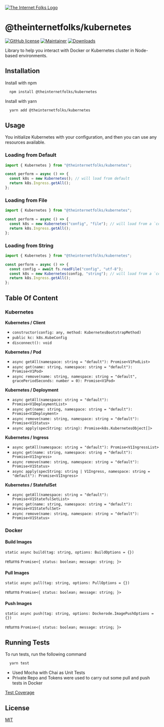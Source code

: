 [![The Internet Folks Logo](https://theinternetfolks.com/assets/images/logo.png)](https://theinternetfolks.com)

# @theinternetfolks/kubernetes

[![GitHub license](https://img.shields.io/github/license/theinternetfolks/kubernetes.svg)](https://github.com/theinternetfolks/context/blob/master/LICENSE)
[![Maintainer](https://img.shields.io/badge/maintainer-monkfromearth-green)](https://github.com/monkfromearth)
[![Downloads](https://img.shields.io/npm/dm/@theinternetfolks/kubernetes)](https://www.npmjs.com/package/@theinternetfolks/kubernetes)

Library to help you interact with Docker or Kubernetes cluster in Node-based environments.

## Installation

Install with npm

```bash
  npm install @theinternetfolks/kubernetes
```

Install with yarn

```bash
  yarn add @theinternetfolks/kubernetes
```

## Usage

You initialize Kubernetes with your configuration, and then you can use any resources available.

### Loading from Default

```javascript
import { Kubernetes } from "@theinternetfolks/kubernetes";

const perform = async () => {
  const k8s = new Kubernetes(); // will load from default
  return k8s.Ingress.getAll();
};
```

### Loading from File

```javascript
import { Kubernetes } from "@theinternetfolks/kubernetes";

const perform = async () => {
  const k8s = new Kubernetes("config", "file"); // will load from a `config` file
  return k8s.Ingress.getAll();
};
```

### Loading from String

```javascript
import { Kubernetes } from "@theinternetfolks/kubernetes";

const perform = async () => {
  const config = await fs.readFile("config", "utf-8");
  const k8s = new Kubernetes(config, "string"); // will load from a `config` string
  return k8s.Ingress.getAll();
};
```

## Table Of Content

### Kubernetes

**Kubernetes / Client**

- `constructor(config: any, method: KubernetesBootstrapMethod)`
- `public kc: k8s.KubeConfig`
- `disconnect(): void`

**Kubernetes / Pod**

- `async getAll(namespace: string = "default"): Promise<V1PodList>`
- `async get(name: string, namespace: string = "default"): Promise<V1Pod>`
- `async remove(name: string, namespace: string = "default", gracePeriodSeconds: number = 0): Promise<V1Pod>`

**Kubernetes / Deployment**

- `async getAll(namespace: string = "default"): Promise<V1DeploymentList>`
- `async get(name: string, namespace: string = "default"): Promise<V1Deployment>`
- `async remove(name: string, namespace: string = "default"): Promise<V1Status>`
- `async apply(specString: string): Promise<k8s.KubernetesObject[]>`

**Kubernetes / Ingress**

- `async getAll(namespace: string = "default"): Promise<V1IngressList>`
- `async get(name: string, namespace: string = "default"): Promise<V1Ingress>`
- `async remove(name: string, namespace: string = "default"): Promise<V1Status>`
- `async apply(specString: string | V1Ingress, namespace: string = "default"): Promise<V1Ingress>`

**Kubernetes / StatefulSet**

- `async getAll(namespace: string = "default"): Promise<V1StatefulSetList>`
- `async get(name: string, namespace: string = "default"): Promise<V1StatefulSet>`
- `async remove(name: string, namespace: string = "default"): Promise<V1Status>`

### Docker

#### Build Images

`static async build(tag: string, options: BuildOptions = {})`

returns `Promise<{ status: boolean; message: string; }>`

#### Pull Images

`static async pull(tag: string, options: PullOptions = {})`

returns `Promise<{ status: boolean; message: string; }>`

#### Push Images

`static async push(tag: string, options: Dockerode.ImagePushOptions = {})`

returns `Promise<{ status: boolean; message: string; }>`

## Running Tests

To run tests, run the following command

```bash
  yarn test
```

- Used Mocha with Chai as Unit Tests
- Private Repo and Tokens were used to carry out some pull and push tests in Docker

[Test Coverage](https://theinternetfolks.github.io/kubernetes/coverage/)

## License

[MIT](https://choosealicense.com/licenses/mit/)

